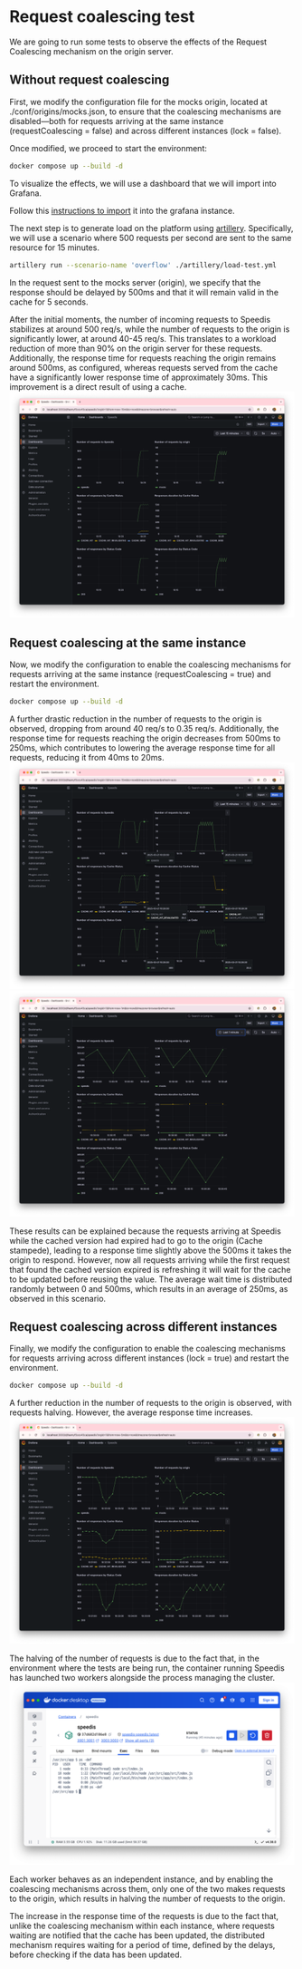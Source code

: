 # Request coalescing test
We are going to run some tests to observe the effects of the Request Coalescing mechanism on the origin server.

## Without request coalescing
First, we modify the configuration file for the mocks origin, located at ./conf/origins/mocks.json, to ensure that the coalescing mechanisms are disabled—both for requests arriving at the same instance (requestCoalescing = false) and across different instances (lock = false).

Once modified, we proceed to start the environment:
```sh
docker compose up --build -d
```
To visualize the effects, we will use a dashboard that we will import into Grafana.

Follow this [instructions to import](./Grafana.md) it into the grafana instance.

The next step is to generate load on the platform using [artillery](https://www.artillery.io/).
Specifically, we will use a scenario where 500 requests per second are sent to the same resource for 15 minutes.
```sh
artillery run --scenario-name 'overflow' ./artillery/load-test.yml
```
In the request sent to the mocks server (origin), we specify that the response should be delayed by 500ms and that it will remain valid in the cache for 5 seconds.

After the initial moments, the number of incoming requests to Speedis stabilizes at around 500 req/s, while the number of requests to the origin is significantly lower, at around 40-45 req/s. This translates to a workload reduction of more than 90% on the origin server for these requests. Additionally, the response time for requests reaching the origin remains around 500ms, as configured, whereas requests served from the cache have a significantly lower response time of approximately 30ms. This improvement is a direct result of using a cache.
<img src="./img/without_coalescing.png"/>

## Request coalescing at the same instance
Now, we modify the configuration to enable the coalescing mechanisms for requests arriving at the same instance (requestCoalescing = true) and restart the environment.
```sh
docker compose up --build -d
```

A further drastic reduction in the number of requests to the origin is observed, dropping from around 40 req/s to 0.35 req/s. Additionally, the response time for requests reaching the origin decreases from 500ms to 250ms, which contributes to lowering the average response time for all requests, reducing it from 40ms to 20ms.
<img src="./img/instance_coalescing_1.png"/>
<img src="./img/instance_coalescing_2.png"/>

These results can be explained because the requests arriving at Speedis while the cached version had expired had to go to the origin (Cache stampede), leading to a response time slightly above the 500ms it takes the origin to respond. However, now all requests arriving while the first request that found the cached version expired is refreshing it will wait for the cache to be updated before reusing the value. The average wait time is distributed randomly between 0 and 500ms, which results in an average of 250ms, as observed in this scenario.

## Request coalescing across different instances
Finally, we modify the configuration to enable the coalescing mechanisms for requests arriving across different instances (lock = true) and restart the environment.
```sh
docker compose up --build -d
```

A further reduction in the number of requests to the origin is observed, with requests halving. However, the average response time increases.
<img src="./img/distributed_coalescing.png"/>

The halving of the number of requests is due to the fact that, in the environment where the tests are being run, the container running Speedis has launched two workers alongside the process managing the cluster.
<img src="./img/docker.png" />

Each worker behaves as an independent instance, and by enabling the coalescing mechanisms across them, only one of the two makes requests to the origin, which results in halving the number of requests to the origin.

The increase in the response time of the requests is due to the fact that, unlike the coalescing mechanism within each instance, where requests waiting are notified that the cache has been updated, the distributed mechanism requires waiting for a period of time, defined by the delays, before checking if the data has been updated.
